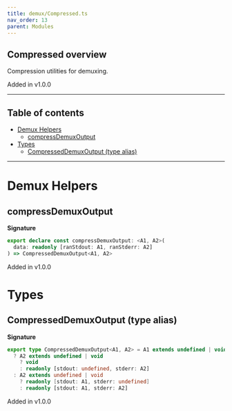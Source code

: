 ```yaml
---
title: demux/Compressed.ts
nav_order: 13
parent: Modules
---
```


## Compressed overview

Compression utilities for demuxing.

Added in v1.0.0

---

<h2 class="text-delta">Table of contents</h2>

- [Demux Helpers](#demux-helpers)
  - [compressDemuxOutput](#compressdemuxoutput)
- [Types](#types)
  - [CompressedDemuxOutput (type alias)](#compresseddemuxoutput-type-alias)

---

# Demux Helpers

## compressDemuxOutput

**Signature**

```ts
export declare const compressDemuxOutput: <A1, A2>(
  data: readonly [ranStdout: A1, ranStderr: A2]
) => CompressedDemuxOutput<A1, A2>
```

Added in v1.0.0

# Types

## CompressedDemuxOutput (type alias)

**Signature**

```ts
export type CompressedDemuxOutput<A1, A2> = A1 extends undefined | void
  ? A2 extends undefined | void
    ? void
    : readonly [stdout: undefined, stderr: A2]
  : A2 extends undefined | void
    ? readonly [stdout: A1, stderr: undefined]
    : readonly [stdout: A1, stderr: A2]
```

Added in v1.0.0
